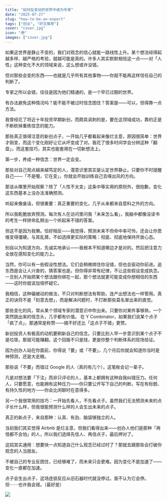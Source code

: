 ```yaml
---
title: "如何在变动的世界中成为专家"
date: "2025-07-27"
slug: "how-to-be-an-expert"
tags: ["创业", "好文推荐"]
cover: "cover.jpg"
icon: "😎"
images: ["cover.jpg"]
---
```

如果这世界是静止不变的，我们对观念的信心就能一路线性上升。某个想法经得起越多样、越严格的考验，就越可能是真的。许多人其实默默相信这一点——对「人性」这种变化不大的领域来说，这么想或许没错。



但对那些会变的东西——也就是几乎所有其他事物——你就不能再这样信任自己的判断了。



专家之所以会错，往往是因为他们精通的，是一个早已过期的世界。



有办法避免这种情况吗？能不能不被过时信念困住？答案是——可以，但得靠一点方法。



我曾经花了将近十年投资早期新创，而颇具讽刺的是，要在这领域成功，靠的正是不断砍掉重练信念的能力。



那些真正值得注意的新创点子，一开始几乎都看起来像烂主意，原因很简单：世界才刚变，而这个变化刚好让它从坏变成了对。我花了很多时间学会分辨这种「翻盘」，而这套技巧，其实也能套用在一切新想法上。



第一步，养成一种信念：世界一定会变。



那些对自己观点越来越笃定的人，潜意识里其实是认定世界静止。只要你不时提醒自己——「不是喔，它在变」，你就会开始训练自己去嗅出风的方向。



那该从哪里开始观察？除了「人性不太变」这条中等实用的原则外，很抱歉，变化这东西基本上没办法准确预测。



听起来像废话，但很重要：真正重要的变化，几乎从来都来自意料之外的方向。



所以我乾脆放弃预测。每次有人在访问里问我「未来怎么看」，我脑中都像没读书的考生一样拼命乱掰出一个听起来不错的答案。



但这不是因为我懒。恰好相反——我觉得，预测未来不但命中率可怜，还会让你思维变得僵硬。与其乱猜，不如选择更实际的策略：彻底、彻底地保持开放心态。



别自以为知道方向，先诚实地承认——我根本不知道哪边才是对的。然后把注意力全放在感知变化的能力上。



当然，你可以有一些假设性想法。它们会稍微绑住你没错，但也会驱动你前进。追东西是会让人兴奋的，猜答案也是。但你得非常有纪律，不让这些假设变成执念。
一旦别人开始把某个想法跟你绑在一起，那个想法就更可能变成你想相信的东西——这时你就该加倍怀疑它。



我相信，这种偏被动的做法，不只对判断想法有帮助，连产出想法也一样管用。真正的诀窍不是「刻意去想」，而是解决问题时，不打断那些莫名冒出来的直觉。



那些变化的风，常从某个领域专家的潜意识中吹出来。只要你对某件事够熟，一个突然跳出来的怪念头，几乎都有价值。
在 Y Combinator，如果我们说某个点子「疯了点」，那通常是称赞——搞不好还比「这点子不错」更赞。



新创投资人有极高的动机要刷新自己的信念。只要比别人早一步意识到某个点子不是垃圾，那就可能赚翻。这个回报不只是钱，更是你整个判断体系的现场验证。



因为创办人站在你面前，你得说「要」或「不要」，几个月后你就会知道你当时是神预测，还是大走眼。



那些说「不要」而错过 Google 的人（真的有几个），这笔帐会记一辈子。



凡是对想法要「下注」而非只评论的人，基本上都拥有这种自我纠错压力。任何人，只要愿意，也能拥有这种压力——你只要公开写下自己的判断。写在有标题、有持久性的地方——你会比闲聊时在意得多。



另一个我很常用的技巧：一开始先看人，不先看点子。虽然我们无法预测未来的点子长什么样，但我很能预测什么样的人会生出未来的点子。



真正的新点子，来自那种：认真、有劲、脑袋够独立的人。



当初我们其实觉得 Airbnb 是烂主意，但我们看得出来——创办人他们是那种「再怪都不会怕」的人，所以我们选择先信人、再信点子，最后押对了。



这招其实通用：想要快一点知道自己什么观念已经过时了？那就去跟那些会打破你观念的人当朋友。



不被自己的专业反困住，已经够难了，而未来只会更难。因为变化不是加速了——变化一直都在加速。



点子会生出点子，这场连锁反应从旧石器时代就没停过。我不认为它会停。
但⋯⋯也许我会错。（最好是）




![](https://prod-files-secure.s3.us-west-2.amazonaws.com/112d0858-5090-4d34-a606-b75eb8d65fd2/46476355-9cf3-4e99-9b7a-3531bc426380/1000202064.png?X-Amz-Algorithm=AWS4-HMAC-SHA256&X-Amz-Content-Sha256=UNSIGNED-PAYLOAD&X-Amz-Credential=ASIAZI2LB466Q2J7IEHH%2F20250905%2Fus-west-2%2Fs3%2Faws4_request&X-Amz-Date=20250905T111026Z&X-Amz-Expires=3600&X-Amz-Security-Token=IQoJb3JpZ2luX2VjEAsaCXVzLXdlc3QtMiJHMEUCIQCEW4OgT%2FK0DccxkwR8mjOHL8i6tYvs6omCW31IQTpHtgIgBNNQlsVqGSlfVlLhEv3y513mK44iDvtBlr1bDv25oWkq%2FwMIcxAAGgw2Mzc0MjMxODM4MDUiDKWI%2FBTJzv68tL%2F2USrcAzZYEOXVXhkrFf7H%2B0sSZVJcA5Fhfeav3lLAHDqqvngxdGihG9ZSGl%2B4QCngJRVI9XBoIEOEbe1gPQv7znhuaKvCilkq5fl9LbwF%2F24FWE%2BeaConV%2Baqmek%2BUGOFGkqopOqqB60y6a7c6hvbRa1rtecdE6pqaq5ZIU4EMj69igymO8N9tXZON%2Fnm6qEpu6aUTkhBn2ZLHvPPNMYlzGle%2F4Cvr98tnI29AA2c6GzAJaNS4SpHWh%2FHbanRUzr5fWfdlG16JNQWf%2FLjWuwZlFXS8%2BcNrWCYTwfDazWtmbmTZbrd%2Batxp%2F6Bi7GdCW9hVLscQX%2FZZqx1oShEywiGRyp87cFjzwI8sFpnVTG5itxZqPUOibWOn233CJKUzUnjuBRmIb7t3%2BEoOapRRAbRFBpoMuGKHKTq0OoIc8qZbgNvhTbIIO%2BxrAqOYEFmNvEeIU0VsDycaBzF6cVwzOtakDU2n95cokxbisrWL2J6gX%2BtvJ8V3a8nAOsvSLzSpd7oJZIch30OkN%2Fm9UJsdpeJYSdcZN06yF0b65gJdpPsUMwtEeRYJGSpJ1cDHHEWEv1k6ZWSEf%2B%2F2LDGBxr33XuQlXO2mOB5MNJkbE4FVPHiLhJ4lVLaJiOZgi9qLo48F7X4MMr26sUGOqUBCRICNCm74yIDefUK3GBwy9yXEZSzOItrHon3fBwwKknOQ%2FLMGZHVdNXuEmswrhaAKEapcbXDlR63HHqR4ZtzDmOZftCogRUBPV%2F%2FwAjOcRvPMBnzvZ%2FbkQ8FpQQWphZgjn%2Fd1Krb%2BG0%2Fz1nX0TqPil6FR8fruPtD6ulHVLueIF9wjTIi5j4AFH6HE7V%2FB9HR81OzlnDpIos82dSeu2c1xrNaj9kk&X-Amz-Signature=40517cd79cfd92ec010451a738c60cdf59ddbcb05701f44c8c0189d497bdae3a&X-Amz-SignedHeaders=host&x-amz-checksum-mode=ENABLED&x-id=GetObject)

